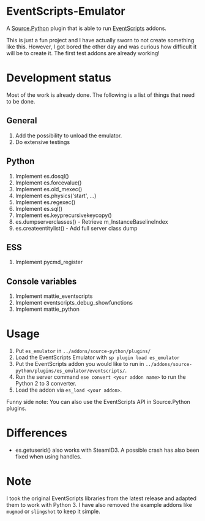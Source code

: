 # EventScripts-Emulator
A [Source.Python](http://forums.sourcepython.com/) plugin that is able to run [EventScripts](http://forums.eventscripts.com/index.php) addons.

This is just a fun project and I have actually sworn to not create something like this. However, I got bored the other day and was curious how difficult it will be to create it. The first test addons are already working!

# Development status
Most of the work is already done. The following is a list of things that need to be done.

## General
1. Add the possibility to unload the emulator.
2. Do extensive testings

## Python
1. Implement es.dosql()
2. Implement es.forcevalue()
4. Implement es.old_mexec()
5. Implement es.physics('start', ...)
6. Implement es.regexec()
7. Implement es.sql()
8. Implement es.keyprecursivekeycopy()
9. es.dumpserverclasses() - Retrieve m_InstanceBaselineIndex
10. es.createentitylist() - Add full server class dump

## ESS
1. Implement pycmd_register

## Console variables
1. Implement mattie_eventscripts
2. Implement eventscripts_debug_showfunctions
3. Implement mattie_python

# Usage
1. Put ``es_emulator`` in ``../addons/source-python/plugins/``
2. Load the EventScripts Emulator with ``sp plugin load es_emulator``
3. Put the EventScripts addon you would like to run in ``../addons/source-python/plugins/es_emulator/eventscripts/``.
4. Run the server command ``ese convert <your addon name>`` to run the Python 2 to 3 converter.
5. Load the addon via ``es_load <your addon>``.

Funny side note: You can also use the EventScripts API in Source.Python plugins.

# Differences

* es.getuserid() also works with SteamID3. A possible crash has also been fixed when using handles.

# Note
I took the original EventScripts libraries from the latest release and adapted them to work with Python 3. I have also removed the example addons like ``mugmod`` or ``slingshot`` to keep it simple.
